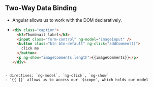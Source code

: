 ## Two-Way Data Binding

- Angular allows us to work with the DOM declaratively.

- ```html
  <div class="caption">
    <h3>Thumbnail label</h3>
    <input class="form-control" ng-model="imageInput" />
    <button class="btn btn-default" ng-click="addComment()">
      click me
    </button>
    <p ng-show="imageComments.length">{{imageComments}}</p>
  </div>
```

- directives: `ng-model`, `ng-click`, `ng-show`
- `{{ }}` allows us to access our `$scope`, which holds our model
